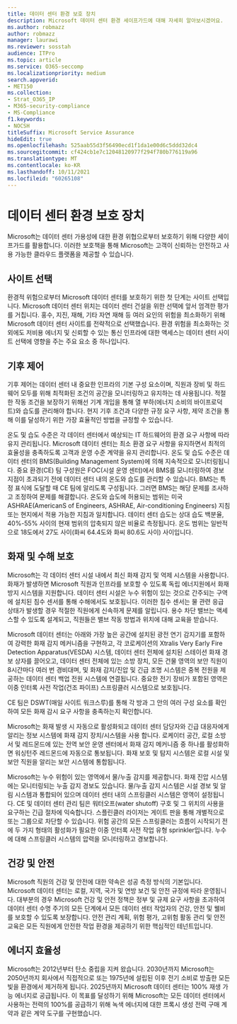 ```yaml
---
title: 데이터 센터 환경 보호 장치
description: Microsoft 데이터 센터 환경 세이프가드에 대해 자세히 알아보시겠어요.
ms.author: robmazz
author: robmazz
manager: laurawi
ms.reviewer: sosstah
audience: ITPro
ms.topic: article
ms.service: O365-seccomp
ms.localizationpriority: medium
search.appverid:
- MET150
ms.collection:
- Strat_O365_IP
- M365-security-compliance
- MS-Compliance
f1.keywords:
- NOCSH
titleSuffix: Microsoft Service Assurance
hideEdit: true
ms.openlocfilehash: 525aab55d3f56490ecd1f1da1e00d6c5ddd32dc4
ms.sourcegitcommit: cf424cb1e7c12048120977f294f780b776119a96
ms.translationtype: MT
ms.contentlocale: ko-KR
ms.lasthandoff: 10/11/2021
ms.locfileid: "60265108"
---
```

# <a name="datacenter-environmental-safeguards"></a>데이터 센터 환경 보호 장치

Microsoft는 데이터 센터 가용성에 대한 환경 위협으로부터 보호하기 위해 다양한 세이프가드를 활용합니다. 이러한 보호책을 통해 Microsoft는 고객이 신뢰하는 안전하고 사용 가능한 클라우드 플랫폼을 제공할 수 있습니다.

## <a name="site-selection"></a>사이트 선택

환경적 위험으로부터 Microsoft 데이터 센터를 보호하기 위한 첫 단계는 사이트 선택입니다. Microsoft 데이터 센터 위치는 데이터 센터 건설을 위한 선택에 앞서 엄격한 평가를 거칩니다. 홍수, 지진, 재해, 기타 자연 재해 등 여러 요인의 위험을 최소화하기 위해 Microsoft 데이터 센터 사이트를 전략적으로 선택했습니다. 환경 위험을 최소화하는 것 외에도 저비용 에너지 및 신뢰할 수 있는 통신 인프라에 대한 액세스는 데이터 센터 사이트 선택에 영향을 주는 주요 요소 중 하나입니다.

## <a name="climate-control"></a>기후 제어

기후 제어는 데이터 센터 내 중요한 인프라의 기본 구성 요소이며, 직원과 장비 및 하드웨어 모두를 위해 최적화된 조건의 공간을 모니터링하고 유지하는 데 사용됩니다. 적절한 작동 조건을 보장하기 위해선 기계 개입을 통해 열 부하(에너지 소비의 바이프로덕트)와 습도를 관리해야 합니다. 현지 기후 조건과 다양한 규정 요구 사항, 제약 조건을 통해 이를 달성하기 위한 가장 효율적인 방법을 규정할 수 있습니다.

온도 및 습도 수준은 각 데이터 센터에서 예상되는 IT 하드웨어의 환경 요구 사항에 따라 유지 관리됩니다. Microsoft 데이터 센터는 최소 환경 요구 사항을 유지하면서 최적의 효율성을 충족하도록 고객과 운영 수준 계약을 유지 관리합니다. 온도 및 습도 수준은 데이터 센터의 BMS(Building Management System)에 의해 지속적으로 모니터링됩니다. 중요 환경(CE) 팀 구성원은 FOC(시설 운영 센터)에서 BMS를 모니터링하여 경보 지점이 초과되기 전에 데이터 센터 내의 온도와 습도를 관리할 수 있습니다. BMS는 특정 표식에 도달할 때 CE 팀에 알리도록 구성됩니다. 그러면 BMS는 해당 문제를 조사하고 조정하여 문제를 해결합니다. 온도와 습도에 허용되는 범위는 미국 ASHRAE(AmericanS of Engineers, ASHRAE, Air-conditioning Engineers) 지침 또는 현지에서 적용 가능한 지침과 일치합니다. 데이터 센터 습도는 상대 습도 백분율, 40%-55% 사이의 현재 범위의 압축되지 않은 비율로 측정됩니다. 온도 범위는 일반적으로 18도에서 27도 사이(화씨 64.4도와 화씨 80.6도 사이) 사이입니다.

## <a name="fire-and-water-damage-protection"></a>화재 및 수해 보호

Microsoft는 각 데이터 센터 시설 내에서 최신 화재 감지 및 억제 시스템을 사용합니다. 화재가 발생하면 Microsoft 직원과 인프라를 보호할 수 있도록 독립 에너지원에서 화재 방지 시스템을 지원합니다. 데이터 센터 시설은 누수 위험이 있는 것으로 간주되는 구역에 설치된 침수 센서를 통해 수해에서도 보호됩니다. 이러한 침수 센서는 물 관련 응급 상태가 발생할 경우 적절한 직원에게 신속하게 문제를 알립니다. 용수 차단 밸브는 액세스할 수 있도록 설계되고, 직원들은 밸브 작동 방법과 위치에 대해 교육을 받습니다.

Microsoft 데이터 센터는 아래와 가장 높은 공간에 설치된 광전 연기 감지기를 포함하여 강력한 화재 감지 메커니즘을 구현하고, 각 코로케이션의 Xtralis Very Early Fire Detection Apparatus(VESDA) 시스템, 데이터 센터 전체에 설치된 스테이션 화재 경보 상자를 끌어오고, 데이터 센터 전체에 있는 소방 장치, 모든 건물 영역의 보안 직원이 8시간마다 여러 번 경비대며,  및 화재 감지/진압 및 긴급 조명 시스템은 중복 전원을 제공하는 데이터 센터 백업 전원 시스템에 연결됩니다. 중요한 전기 장비가 포함된 영역은 이중 인터록 사전 작업(건조 파이프) 스프링클러 시스템으로 보호됩니다.

CE 팀은 DSWT(매일 사이트 워크스루)를 통해 각 방과 그 안의 여러 구성 요소를 확인하여 모든 화재 감시 요구 사항을 충족하는지 확인합니다.

Microsoft는 화재 발생 시 자동으로 활성화되고 데이터 센터 담당자와 긴급 대응자에게 알리는 정보 시스템에 화재 감지 장치/시스템을 사용 합니다. 로케이터 공간, 로컬 소방서 및 레드몬드에 있는 전역 보안 운영 센터에서 화재 감지 메커니즘 중 하나를 활성화하면 워싱턴주 레드몬드에 자동으로 통보됩니다. 화재 보호 및 탐지 시스템은 로컬 시설 및 보안 직원을 알리는 보안 시스템에 통합됩니다.

Microsoft는 누수 위험이 있는 영역에서 물/누출 감지를 제공합니다. 화재 진압 시스템에는 모니터링되는 누출 감지 경보도 있습니다. 물/누출 감지 시스템은 시설 경보 및 알림 시스템과 통합되어 있으며 데이터 센터 내의 스프링클러 시스템은 영역이 설정됩니다. CE 및 데이터 센터 관리 팀은 워터오프(water shutoff) 구호 및 그 위치의 사용을 요구하는 긴급 절차에 익숙합니다. 스플린클러 라이저는 게이트 판을 통해 개별적으로 또는 그룹으로 차단할 수 있습니다. 위험 공간의 모든 스프링클러는 흐름이 시작되기 전에 두 가지 형태의 활성화가 필요한 이중 인터록 사전 작업 유형 sprinkler입니다. 누수에 대해 스프링클러 시스템의 압력을 모니터링하고 경보합니다.

## <a name="health-and-safety"></a>건강 및 안전

Microsoft 직원의 건강 및 안전에 대한 약속은 성공 측정 방식의 기본입니다. Microsoft 데이터 센터는 로컬, 지역, 국가 및 연방 보건 및 안전 규정에 따라 운영됩니다. 대부분의 경우 Microsoft 건강 및 안전 정책은 정부 및 규제 요구 사항을 초과하여 데이터 센터 수명 주기의 모든 단계에서 모든 데이터 센터 작업자의 건강, 안전 및 웰비를 보호할 수 있도록 보장합니다. 안전 관리 계획, 위험 평가, 고위험 활동 관리 및 안전 교육은 모든 직원에게 안전한 작업 환경을 제공하기 위한 핵심적인 테넌트입니다.

## <a name="energy-efficiency"></a>에너지 효율성

Microsoft는 2012년부터 탄소 중립을 지켜 왔습니다. 2030년까지 Microsoft는 2050년까지 회사에서 직접적으로 또는 1975년에 설립된 이후 전기 소비로 방출한 모든 빛을 환경에서 제거하게 됩니다. 2025년까지 Microsoft 데이터 센터는 100% 재생 가능 에너지로 공급됩니다. 이 목표를 달성하기 위해 Microsoft는 모든 데이터 센터에서 사용하는 전력의 100%를 공급하기 위해 녹색 에너지에 대한 프록시 생성 전력 구매 계약과 같은 계약 도구를 구현했습니다.
